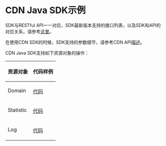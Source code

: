 # CDN Java SDK示例<a name="sdk_01_0030"></a>

SDK与RESTful API一一对应，SDK最新版本支持的接口列表，以及SDK和API的对应关系，请参考[这里](Java-CDN.md)。

在使用CDN SDK的时候，SDK支持的参数细节，请参考CDN API[描述](https://support.huaweicloud.com/api-cdn/zh-cn_topic_0071728290.html)。

CDN Java SDK支持如下资源对象的操作：

<a name="table63415886192049"></a>
<table><thead align="left"><tr id="row66356383192049"><th class="cellrowborder" valign="top" width="50%" id="mcps1.1.3.1.1"><p id="p55421527192049"><a name="p55421527192049"></a><a name="p55421527192049"></a>资源对象</p>
</th>
<th class="cellrowborder" valign="top" width="50%" id="mcps1.1.3.1.2"><p id="p59958670192049"><a name="p59958670192049"></a><a name="p59958670192049"></a>代码样例</p>
</th>
</tr>
</thead>
<tbody><tr id="row2757124192049"><td class="cellrowborder" valign="top" width="50%" headers="mcps1.1.3.1.1 "><p id="p285116383248"><a name="p285116383248"></a><a name="p285116383248"></a>Domain</p>
</td>
<td class="cellrowborder" valign="top" width="50%" headers="mcps1.1.3.1.2 "><p id="p37211184192049"><a name="p37211184192049"></a><a name="p37211184192049"></a><a href="https://github.com/huaweicloud/huaweicloud-sdk-java/blob/master/examples/cdn/v1/CdnDomainDemo.java" target="_blank" rel="noopener noreferrer">代码</a></p>
</td>
</tr>
<tr id="row66465200192049"><td class="cellrowborder" valign="top" width="50%" headers="mcps1.1.3.1.1 "><p id="p2566151514266"><a name="p2566151514266"></a><a name="p2566151514266"></a>Statistic</p>
</td>
<td class="cellrowborder" valign="top" width="50%" headers="mcps1.1.3.1.2 "><p id="p173141734121810"><a name="p173141734121810"></a><a name="p173141734121810"></a><a href="https://github.com/huaweicloud/huaweicloud-sdk-java/blob/master/examples/cdn/v1/CdnStatisticDemo.java" target="_blank" rel="noopener noreferrer">代码</a></p>
</td>
</tr>
<tr id="row43052908192049"><td class="cellrowborder" valign="top" width="50%" headers="mcps1.1.3.1.1 "><p id="p64733548192049"><a name="p64733548192049"></a><a name="p64733548192049"></a>Log</p>
</td>
<td class="cellrowborder" valign="top" width="50%" headers="mcps1.1.3.1.2 "><p id="p2042363131920"><a name="p2042363131920"></a><a name="p2042363131920"></a><a href="https://github.com/huaweicloud/huaweicloud-sdk-java/blob/master/examples/cdn/v1/CdnLogDemo.java" target="_blank" rel="noopener noreferrer">代码</a></p>
</td>
</tr>
</tbody>
</table>

